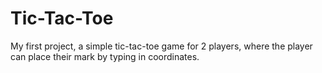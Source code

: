 # Tic-Tac-Toe
My first project, a simple tic-tac-toe game for 2 players, where the player can place their mark by typing in coordinates.
